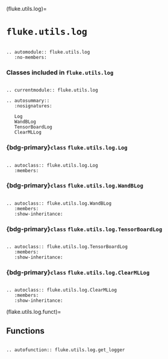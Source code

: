 
(fluke.utils.log)=

# ``fluke.utils.log``

```{eval-rst}

.. automodule:: fluke.utils.log
   :no-members:

```


<h3>

Classes included in ``fluke.utils.log``

</h3>

```{eval-rst}

.. currentmodule:: fluke.utils.log

.. autosummary:: 
   :nosignatures:
   
   Log
   WandBLog
   TensorBoardLog
   ClearMLLog

```

<h3>

{bdg-primary}`class` ``fluke.utils.log.Log``

</h3>

```{eval-rst}

.. autoclass:: fluke.utils.log.Log
   :members:

```

<h3>

{bdg-primary}`class` ``fluke.utils.log.WandBLog``

</h3>

```{eval-rst}

.. autoclass:: fluke.utils.log.WandBLog
   :members:
   :show-inheritance:

```

<h3>

{bdg-primary}`class` ``fluke.utils.log.TensorBoardLog``

</h3>

```{eval-rst}

.. autoclass:: fluke.utils.log.TensorBoardLog
   :members:
   :show-inheritance:

```

<h3>

{bdg-primary}`class` ``fluke.utils.log.ClearMLLog``

</h3>

```{eval-rst}

.. autoclass:: fluke.utils.log.ClearMLLog
   :members:
   :show-inheritance:

```

(flake.utils.log.funct)=

## Functions

```{eval-rst}

.. autofunction:: fluke.utils.log.get_logger

```